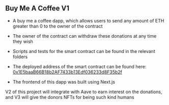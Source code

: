 ## Buy Me A Coffee V1

- A buy me a coffee dapp, which allows users to send any amount of ETH greater than 0 to the owner of the contract 

- The owner of the contract can withdraw these donations at any time they wish

- Scripts and tests for the smart contract can be found in the relevant folders

- The deployed address of the smart contract can be found here: [0x1E5baaB66B18b2AF7433b13Edf036233d8F35b2f](https://goerli.etherscan.io/address/0x1E5baaB66B18b2AF7433b13Edf036233d8F35b2f) 

- The frontend of this dapp was built using Next.js 

V2 of this project will integrate with Aave to earn interest on the donations, and V3 will give the donors NFTs for being such kind humans 

